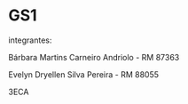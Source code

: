 # GS1

integrantes: 

Bárbara Martins Carneiro Andriolo - RM 87363

Evelyn Dryellen Silva Pereira - RM 88055

3ECA
